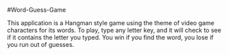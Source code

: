 #Word-Guess-Game

This application is a Hangman style game using the theme of video game characters for its words. To play, type any letter key, and it will check to see if it contains the letter you typed. You win if you find the word, you lose if you run out of guesses.
